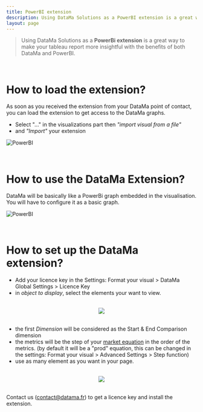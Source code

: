 ```yaml
---
title: PowerBI extension
description: Using DataMa Solutions as a PowerBI extension is a great way to make your tableau report more insightful with the benefits of both DataMa and PowerBi.
layout: page
---
```



> Using DataMa Solutions as a **PowerBi extension** is a great way to make your tableau report more insightful with the benefits of both DataMa and PowerBI.

<br>

# <b>How to load the extension?</b>

As soon as you received the extension from your DataMa point of contact, you can load the extension to get access to the DataMa graphs. 
- Select "..." in the visualizations part then <i>"import visual from a file"</i> 
- and <i>"Import"</i> your extension

![PowerBI]({{site.url}}/{{site.baseurl}}/core_app/new/integration/images/PowerBi_loadingExtension.gif)

<br>

# <b>How to use the DataMa Extension?</b>

DataMa will be basically like a PowerBi graph embedded in the visualisation. You will have to configure it as a basic graph. 

![PowerBI]({{site.url}}/{{site.baseurl}}/core_app/new/integration/images/powerBi_extension.gif)

<br>

# <b>How to set up the DataMa extension?</b>

- Add your licence key in the Settings: Format your visual > DataMa Global Settings > Licence Key
- in <i>object to display</i>, select the elements your want to view. 

<br>

<center><img src="{{site.url}}/{{site.baseurl}}/core_app/new/integration/images/powerBi_advancedSettings.jpg"/></center>

<br>

- the first <i>Dimension</i> will be considered as the Start & End Comparison dimension
- the metrics will be the step of your [market equation]({{site.url}}/{{site.baseurl}}/core_app/new/interface/subheader/metrics_relation.html) in the order of the metrics. (by default it will be a "prod" equation, this can be changed in the settings: Format your visual > Advanced Settings > Step function)
- use as many element as you want in your page. 

<br>

<center><img src="{{site.url}}/{{site.baseurl}}/core_app/new/integration/images/powerBi_licenceKey.jpg"/></center>

<br>

Contact us (contact@datama.fr) to get a licence key and install the extension.
